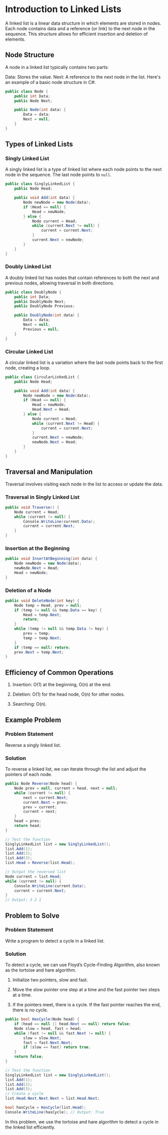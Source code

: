 # Introduction to Linked Lists

A linked list is a linear data structure in which elements are stored in nodes. Each node contains data and a reference (or link) to the next node in the sequence. This structure allows for efficient insertion and deletion of elements.

## Node Structure

A node in a linked list typically contains two parts:

Data: Stores the value.
Next: A reference to the next node in the list.
Here's an example of a basic node structure in C#:

```csharp 
public class Node {
    public int Data;
    public Node Next;

    public Node(int data) {
        Data = data;
        Next = null;
    }
}

```

## Types of Linked Lists

### Singly Linked List

A singly linked list is a type of linked list where each node points to the next node in the sequence. The last node points to `null`.

```csharp
public class SinglyLinkedList {
    public Node Head;

    public void Add(int data) {
        Node newNode = new Node(data);
        if (Head == null) {
            Head = newNode;
        } else {
            Node current = Head;
            while (current.Next != null) {
                current = current.Next;
            }
            current.Next = newNode;
        }
    }
}

```

### Doubly Linked List

A doubly linked list has nodes that contain references to both the next and previous nodes, allowing traversal in both directions.

```csharp 
public class DoublyNode {
    public int Data;
    public DoublyNode Next;
    public DoublyNode Previous;

    public DoublyNode(int data) {
        Data = data;
        Next = null;
        Previous = null;
    }
}
```

### Circular Linked List

A circular linked list is a variation where the last node points back to the first node, creating a loop.

```csharp
public class CircularLinkedList {
    public Node Head;

    public void Add(int data) {
        Node newNode = new Node(data);
        if (Head == null) {
            Head = newNode;
            Head.Next = Head;
        } else {
            Node current = Head;
            while (current.Next != Head) {
                current = current.Next;
            }
            current.Next = newNode;
            newNode.Next = Head;
        }
    }
}

```

## Traversal and Manipulation

Traversal involves visiting each node in the list to access or update the data.

### Traversal in Singly Linked List

```csharp
public void Traverse() {
    Node current = Head;
    while (current != null) {
        Console.WriteLine(current.Data);
        current = current.Next;
    }
}
```
### Insertion at the Beginning

```csharp
public void InsertAtBeginning(int data) {
    Node newNode = new Node(data);
    newNode.Next = Head;
    Head = newNode;
}
```

### Deletion of a Node

```csharp
public void DeleteNode(int key) {
    Node temp = Head, prev = null;
    if (temp != null && temp.Data == key) {
        Head = temp.Next;
        return;
    }
    while (temp != null && temp.Data != key) {
        prev = temp;
        temp = temp.Next;
    }
    if (temp == null) return;
    prev.Next = temp.Next;
}
```
## Efficiency of Common Operations

1. Insertion: O(1) at the beginning, O(n) at the end.

2. Deletion: O(1) for the head node, O(n) for other nodes.

3. Searching: O(n).

## Example Problem

### Problem Statement

Reverse a singly linked list.

### Solution

To reverse a linked list, we can iterate through the list and adjust the pointers of each node.

```csharp
public Node Reverse(Node head) {
    Node prev = null, current = head, next = null;
    while (current != null) {
        next = current.Next;
        current.Next = prev;
        prev = current;
        current = next;
    }
    head = prev;
    return head;
}

// Test the function
SinglyLinkedList list = new SinglyLinkedList();
list.Add(1);
list.Add(2);
list.Add(3);
list.Head = Reverse(list.Head);

// Output the reversed list
Node current = list.Head;
while (current != null) {
    Console.WriteLine(current.Data);
    current = current.Next;
}
// Output: 3 2 1
```

## Problem to Solve

### Problem Statement

Write a program to detect a cycle in a linked list.

### Solution

To detect a cycle, we can use Floyd’s Cycle-Finding Algorithm, also known as the tortoise and hare algorithm.

1. Initialize two pointers, slow and fast.

2. Move the slow pointer one step at a time and the fast pointer two steps at a time.

3. If the pointers meet, there is a cycle. If the fast pointer reaches the end, there is no cycle.

```csharp
public bool HasCycle(Node head) {
    if (head == null || head.Next == null) return false;
    Node slow = head, fast = head;
    while (fast != null && fast.Next != null) {
        slow = slow.Next;
        fast = fast.Next.Next;
        if (slow == fast) return true;
    }
    return false;
}

// Test the function
SinglyLinkedList list = new SinglyLinkedList();
list.Add(1);
list.Add(2);
list.Add(3);
// Create a cycle
list.Head.Next.Next.Next = list.Head.Next;

bool hasCycle = HasCycle(list.Head);
Console.WriteLine(hasCycle); // Output: True
```

In this problem, we use the tortoise and hare algorithm to detect a cycle in the linked list efficiently.